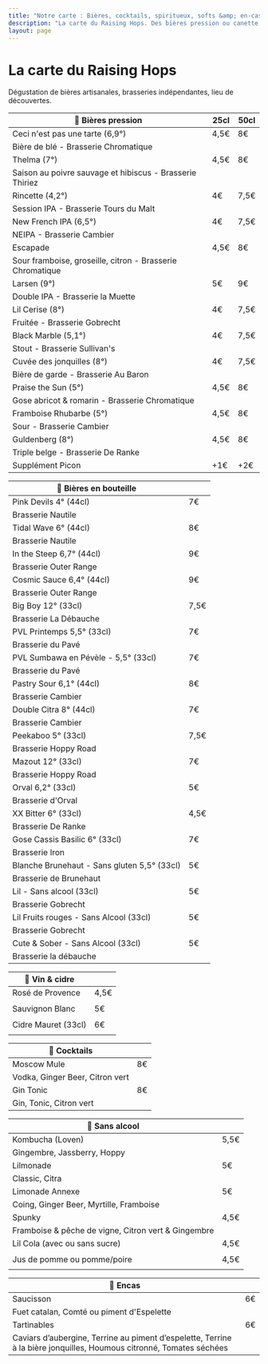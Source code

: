 ```yaml
---
title: "Notre carte : Bières, cocktails, spiritueux, softs &amp; en-cas"
description: "La carte du Raising Hops. Des bières pression ou canette, des cocktails, des softs et des encas."
layout: page
---
```


# La carte du Raising Hops
Dégustation de bières artisanales, brasseries indépendantes, lieu de découvertes.

|🍺 Bières pression|25cl|50cl|
|---|---|---|
|Ceci n'est pas une tarte (6,9°) |4,5€|8€|
|Bière de blé - Brasserie Chromatique|   |   |
|Thelma (7°)|4,5€|8€|
|Saison au poivre sauvage et hibiscus - Brasserie Thiriez|   |
|Rincette (4,2°)|4€|7,5€|
|Session IPA - Brasserie Tours du Malt|   |
|New French IPA (6,5°)|4€|7,5€|
|NEIPA - Brasserie Cambier   |   |
|Escapade|4,5€|8€|
|Sour framboise, groseille, citron - Brasserie Chromatique   |   |
|Larsen (9°)|5€|9€|
|Double IPA - Brasserie la Muette|   |
|Lil Cerise (8°)|4€|7,5€|
|Fruitée - Brasserie Gobrecht|   |
|Black Marble (5,1°)|4€|7,5€|
|Stout - Brasserie Sullivan's   |   |
|Cuvée des jonquilles (8°)|4€|7,5€|
|Bière de garde - Brasserie Au Baron   |   |
|Praise the Sun (5°)|4,5€|8€|
|Gose abricot & romarin - Brasserie Chromatique   |   |
|Framboise Rhubarbe (5°)|4,5€|8€|
|Sour - Brasserie Cambier|   |
|Guldenberg (8°)|4,5€|8€|
|Triple belge - Brasserie De Ranke|   |
|Supplément Picon|+1€|+2€|

|🍻 Bières en bouteille||
|---|---|
|Pink Devils 4° (44cl)|7€|
|Brasserie Nautile||
|Tidal Wave 6° (44cl)|8€|
|Brasserie Nautile||
|In the Steep 6,7° (44cl)|9€|
|Brasserie Outer Range||
|Cosmic Sauce 6,4° (44cl)|9€|
|Brasserie Outer Range||
|Big Boy 12° (33cl)|7,5€|
|Brasserie La Débauche||
|PVL Printemps 5,5° (33cl)|7€|
|Brasserie du Pavé||
|PVL Sumbawa en Pévèle - 5,5° (33cl)|7€|
|Brasserie du Pavé||
|Pastry Sour 6,1° (44cl)|8€|
|Brasserie Cambier||
|Double Citra 8° (44cl)|7€|
|Brasserie Cambier||
|Peekaboo 5° (33cl)|7,5€|
|Brasserie Hoppy Road||
|Mazout 12° (33cl)|7€|
|Brasserie Hoppy Road||
|Orval 6,2° (33cl)|5€|
|Brasserie d'Orval||
|XX Bitter 6° (33cl)|4,5€|
|Brasserie De Ranke||
|Gose Cassis Basilic 6° (33cl)|7€|
|Brasserie Iron||
|Blanche Brunehaut - Sans gluten 5,5° (33cl)|5€|
|Brasserie de Brunehaut||
|Lil - Sans alcool (33cl)|5€|
|Brasserie Gobrecht||
|Lil Fruits rouges - Sans Alcool (33cl)|5€|
|Brasserie Gobrecht||
|Cute & Sober - Sans Alcool (33cl)|5€|
|Brasserie la débauche||

|🍷 Vin & cidre||
|---|---|
|Rosé de Provence|4,5€|
|||
|Sauvignon Blanc|5€|
|||
|Cidre Mauret (33cl)|6€|
|||

|🍹 Cocktails||
|---|---|
|Moscow Mule|8€|
|Vodka, Ginger Beer, Citron vert||
|Gin Tonic|8€|
|Gin, Tonic, Citron vert||


|🧃 Sans alcool|    |
|---|---|
|Kombucha (Loven)|5,5€|
|Gingembre, Jassberry, Hoppy||
|Lilmonade|5€|
|Classic, Citra||
|Limonade Annexe|5€|
|Coing, Ginger Beer, Myrtille, Framboise||
|Spunky|4,5€|
|Framboise & pêche de vigne, Citron vert & Gingembre||
|Lil Cola (avec ou sans sucre)|4,5€|
|||
|Jus de pomme ou pomme/poire|4,5€|
|||


|🥑 Encas|    |
|---|---|
|Saucisson|6€|
|Fuet catalan, Comté ou piment d'Espelette||
|Tartinables|6€|
|Caviars d’aubergine, Terrine au piment d’espelette, Terrine à la bière jonquilles, Houmous citronné, Tomates séchées||